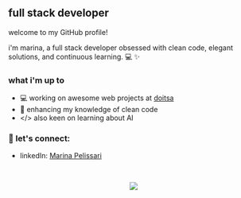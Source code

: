## full stack developer

welcome to my GitHub profile! 

i'm marina, a full stack developer obsessed with clean code, elegant solutions, and continuous learning. 💻 ✨

### what i'm up to
- 💻 working on awesome web projects at [doitsa](https://github.com/doitsa)
- 🫧 enhancing my knowledge of clean code
- </> also keen on learning about AI

### 💬 let's connect:

- linkedIn: [Marina Pelissari](https://www.linkedin.com/in/marinapelissari/)

<br>
<p align="center">
  <a href="https://skillicons.dev">
    <img src="https://skillicons.dev/icons?i=java,javascript,html,css,postgres,aws,postman,eclipse,vue&theme=light" />
  </a>
</p>


